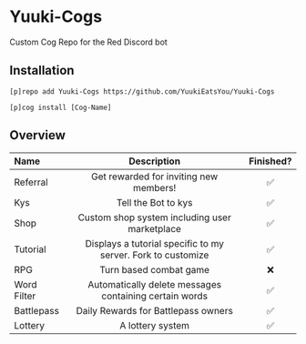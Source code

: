 # Yuuki-Cogs
Custom Cog Repo for the Red Discord bot

## Installation
```
[p]repo add Yuuki-Cogs https://github.com/YuukiEatsYou/Yuuki-Cogs
```
```
[p]cog install [Cog-Name]
```

## Overview

| Name | Description | Finished? |
| :------------------- | :----------: | :----------: |
| Referral | Get rewarded for inviting new members! | ✅ |
| Kys | Tell the Bot to kys | ✅ |
| Shop | Custom shop system including user marketplace | ✅ |
| Tutorial | Displays a tutorial specific to my server. Fork to customize | ✅ |
| RPG | Turn based combat game | ❌ |
| Word Filter | Automatically delete messages containing certain words | ✅ |
| Battlepass | Daily Rewards for Battlepass owners | ✅ |
| Lottery | A lottery system | ✅ |
